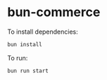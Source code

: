 # bun-commerce

To install dependencies:

```bash
bun install
```

To run:

```bash
bun run start
```
